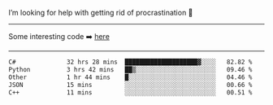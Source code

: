 I’m looking for help with getting rid of procrastination 🤔

-----

Some interesting code :arrow_right: [here](https://github.com/zhen8838/playground)

-----

<!--START_SECTION:waka-->

```txt
C#              32 hrs 28 mins  ████████████████████▓░░░░   82.82 %
Python          3 hrs 42 mins   ██▒░░░░░░░░░░░░░░░░░░░░░░   09.46 %
Other           1 hr 44 mins    █░░░░░░░░░░░░░░░░░░░░░░░░   04.46 %
JSON            15 mins         ░░░░░░░░░░░░░░░░░░░░░░░░░   00.66 %
C++             11 mins         ░░░░░░░░░░░░░░░░░░░░░░░░░   00.51 %
```

<!--END_SECTION:waka-->

<!--
**zhen8838/zhen8838** is a ✨ _special_ ✨ repository because its `README.md` (this file) appears on your GitHub profile.

Here are some ideas to get you started:

- 🔭 I’m currently working on ...
- 🌱 I’m currently learning ...
- 👯 I’m looking to collaborate on ...
 ...
- 💬 Ask me about ...
- 📫 How to reach me: ...
- 😄 Pronouns: ...
- ⚡ Fun fact: ...
-->
